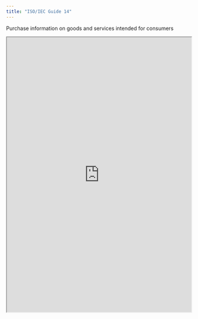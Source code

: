 ```yaml
---
title: "ISO/IEC Guide 14"
---
```


Purchase information on goods and services intended for consumers

<iframe height="750" width="100%" src="https://ewelton.github.io/ktest/wiki.html#ISO/IEC%20Guide%2014"></iframe>

